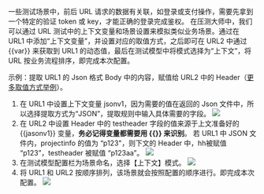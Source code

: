 一些测试场景中，前后 URL 请求的数据有关联，如登录或支付操作，需要先拿到一个特定的验证 token 或 key，才能正确的登录完成鉴权。
在压测大师中，我们可以通过 URL 测试中的上下文变量和场景设置来模拟类似业务场景。通过在 URL1 中添加“上下文变量”，并设置对应的取值方式，之后即可在 URL2 中通过 {{var}} 来获取到 URL1 的动态值，最后在测试模型中将模式选择为“上下文”，将 URL 按业务流程排序，即完成本次配置。

示例：提取 URL1 的 Json 格式 Body 中的内容，赋值给 URL2 中的 Header（[更多取值方式举例](http://wetest.qq.com/help/documentation/10243.html)）。
1. 在 URL1 中设置上下文变量 jsonv1，因为需要的值在返回的 Json 文件中，所以选择提取方式为“JSON”，提取规则中输入具体需要的字段。
![](http://imgcache.tce.fsphere.cn/static/mc.qcloudimg.com/static/img/d194bdebb5c3651a4bd236d8c3745999/image.png)
2. 在 URL2 中设置 Header 中的 testheader 字段的值来源于上文准备好的 {{jasonv1}} 变量，**务必记得变量都需要用 {{}} 来识别**。
若 URL1 中 JSON 文件内，projectinfo 的值为 “p123"，则下文的 Header 中，hh被赋值 “p123”，testheader 被赋值 “p123aa”。
![](http://imgcache.tce.fsphere.cn/static/mc.qcloudimg.com/static/img/0052f9f78e6715ab06dcf153c4383502/image.png)
3. 在测试模型配置栏为场景命名，选择【上下文】模式。
![](http://imgcache.tce.fsphere.cn/static/mc.qcloudimg.com/static/img/c172fda087d0397ae2545f0cc540d0d2/image.png)
4. 将 URL1 和 URL2 按顺序排列，该场景就会按照配置的顺序进行。即完成本次配置。
![](http://imgcache.tce.fsphere.cn/static/mc.qcloudimg.com/static/img/51024e63008e2322f07913f7e6734101/image.png)
